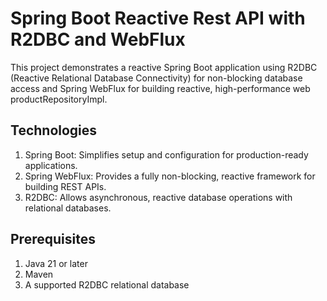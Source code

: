 # Spring Boot Reactive Rest API with R2DBC and WebFlux
This project demonstrates a reactive Spring Boot application using R2DBC (Reactive Relational Database Connectivity) for non-blocking database access and Spring WebFlux for building reactive, high-performance web productRepositoryImpl.

## Technologies
1. Spring Boot: Simplifies setup and configuration for production-ready applications.
2. Spring WebFlux: Provides a fully non-blocking, reactive framework for building REST APIs.
3. R2DBC: Allows asynchronous, reactive database operations with relational databases.

## Prerequisites
1. Java 21 or later
2. Maven
3. A supported R2DBC relational database
